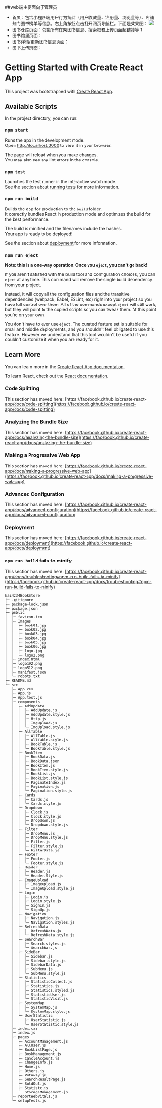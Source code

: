 ##web端主要面向于管理员
* 首页：包含小程序端用户行为统计（用户收藏量、注册量、浏览量等）、店铺热门图书榜单等信息。右上角按钮点击打开网页导航栏。下面是效果图：
![](https://github.com/Kawul007/BookStoreApp/raw/main/public/Images/webHomePage.png)
* 图书仓库页面：包含所有在架图书信息、搜索框和上传页面超链接等
1[](https://github.com/Kawul007/BookStoreApp/raw/main/public/Images/webHomePage.png)
* 图书馆里页面：
* 图书详情/更新图书信息页面：
* 图书上传页面：
# Getting Started with Create React App

This project was bootstrapped with [Create React App](https://github.com/facebook/create-react-app).

## Available Scripts

In the project directory, you can run:

### `npm start`

Runs the app in the development mode.\
Open [http://localhost:3000](http://localhost:3000) to view it in your browser.

The page will reload when you make changes.\
You may also see any lint errors in the console.

### `npm test`

Launches the test runner in the interactive watch mode.\
See the section about [running tests](https://facebook.github.io/create-react-app/docs/running-tests) for more information.

### `npm run build`

Builds the app for production to the `build` folder.\
It correctly bundles React in production mode and optimizes the build for the best performance.

The build is minified and the filenames include the hashes.\
Your app is ready to be deployed!

See the section about [deployment](https://facebook.github.io/create-react-app/docs/deployment) for more information.

### `npm run eject`

**Note: this is a one-way operation. Once you `eject`, you can't go back!**

If you aren't satisfied with the build tool and configuration choices, you can `eject` at any time. This command will remove the single build dependency from your project.

Instead, it will copy all the configuration files and the transitive dependencies (webpack, Babel, ESLint, etc) right into your project so you have full control over them. All of the commands except `eject` will still work, but they will point to the copied scripts so you can tweak them. At this point you're on your own.

You don't have to ever use `eject`. The curated feature set is suitable for small and middle deployments, and you shouldn't feel obligated to use this feature. However we understand that this tool wouldn't be useful if you couldn't customize it when you are ready for it.

## Learn More

You can learn more in the [Create React App documentation](https://facebook.github.io/create-react-app/docs/getting-started).

To learn React, check out the [React documentation](https://reactjs.org/).

### Code Splitting

This section has moved here: [https://facebook.github.io/create-react-app/docs/code-splitting](https://facebook.github.io/create-react-app/docs/code-splitting)

### Analyzing the Bundle Size

This section has moved here: [https://facebook.github.io/create-react-app/docs/analyzing-the-bundle-size](https://facebook.github.io/create-react-app/docs/analyzing-the-bundle-size)

### Making a Progressive Web App

This section has moved here: [https://facebook.github.io/create-react-app/docs/making-a-progressive-web-app](https://facebook.github.io/create-react-app/docs/making-a-progressive-web-app)

### Advanced Configuration

This section has moved here: [https://facebook.github.io/create-react-app/docs/advanced-configuration](https://facebook.github.io/create-react-app/docs/advanced-configuration)

### Deployment

This section has moved here: [https://facebook.github.io/create-react-app/docs/deployment](https://facebook.github.io/create-react-app/docs/deployment)

### `npm run build` fails to minify

This section has moved here: [https://facebook.github.io/create-react-app/docs/troubleshooting#npm-run-build-fails-to-minify](https://facebook.github.io/create-react-app/docs/troubleshooting#npm-run-build-fails-to-minify)

```
kai4234BookStore
├─ .gitignore
├─ package-lock.json
├─ package.json
├─ public
│  ├─ favicon.ico
│  ├─ Images
│  │  ├─ book01.jpg
│  │  ├─ book02.jpg
│  │  ├─ book03.jpg
│  │  ├─ book04.jpg
│  │  ├─ book05.jpg
│  │  ├─ book06.jpg
│  │  ├─ logo.jpg
│  │  └─ logo2.png
│  ├─ index.html
│  ├─ logo192.png
│  ├─ logo512.png
│  ├─ manifest.json
│  └─ robots.txt
├─ README.md
└─ src
   ├─ App.css
   ├─ App.js
   ├─ App.test.js
   ├─ components
   │  ├─ AddUpdate
   │  │  ├─ AddUpdate.js
   │  │  ├─ AddUpdate.style.js
   │  │  ├─ Http.js
   │  │  ├─ ImgUpload.js
   │  │  └─ ImgUpload.style.js
   │  ├─ AllTable
   │  │  ├─ AllTable.js
   │  │  ├─ AllTable.style.js
   │  │  ├─ BookTable.js
   │  │  └─ BookTable.style.js
   │  ├─ BookItem
   │  │  ├─ BookData.js
   │  │  ├─ BookData.json
   │  │  ├─ BookItem.js
   │  │  ├─ BookItem.style.js
   │  │  ├─ BookList.js
   │  │  ├─ BookList.style.js
   │  │  ├─ PaginateIndex.js
   │  │  ├─ Pagination.js
   │  │  └─ Pagination.style.js
   │  ├─ Cards
   │  │  ├─ Cards.js
   │  │  └─ Cards.style.js
   │  ├─ Dropdown
   │  │  ├─ Clock.js
   │  │  ├─ Clock.style.js
   │  │  ├─ Dropdown.js
   │  │  └─ Dropdown.style.js
   │  ├─ Filter
   │  │  ├─ DropMenu.js
   │  │  ├─ DropMenu.style.js
   │  │  ├─ Filter.js
   │  │  ├─ Filter.style.js
   │  │  └─ FilterData.js
   │  ├─ Footer
   │  │  ├─ Footer.js
   │  │  └─ Footer.style.js
   │  ├─ Header
   │  │  ├─ Header.js
   │  │  └─ Header.Style.js
   │  ├─ ImageUpload
   │  │  ├─ ImageUpload.js
   │  │  └─ ImageUpload.style.js
   │  ├─ Login
   │  │  ├─ Login.js
   │  │  ├─ Login.style.js
   │  │  ├─ SignIn.js
   │  │  └─ SignUp.js
   │  ├─ Navigation
   │  │  ├─ Navigation.js
   │  │  └─ Navigation.styles.js
   │  ├─ RefreshData
   │  │  ├─ RefreshData.js
   │  │  └─ RefreshData.style.js
   │  ├─ SearchBar
   │  │  ├─ Search.styles.js
   │  │  └─ SearchBar.js
   │  ├─ SideBar
   │  │  ├─ Sidebar.js
   │  │  ├─ Sidebar.style.js
   │  │  ├─ SidebarData.js
   │  │  ├─ SubMenu.js
   │  │  └─ SubMenu.style.js
   │  ├─ Statistics
   │  │  ├─ StatisticCollect.js
   │  │  ├─ Statistics.js
   │  │  ├─ Statistics.styled.js
   │  │  ├─ StatisticUser.js
   │  │  └─ StatisticVisit.js
   │  ├─ SystemMap
   │  │  ├─ SystemMap.js
   │  │  └─ SystemMap.style.js
   │  └─ UserStatistic
   │     ├─ UserStatistic.js
   │     └─ UserStatistic.style.js
   ├─ index.css
   ├─ index.js
   ├─ pages
   │  ├─ AccountManagement.js
   │  ├─ AllUser.js
   │  ├─ BookListPage.js
   │  ├─ BookManagement.js
   │  ├─ CancleAccount.js
   │  ├─ ChangeInfo.js
   │  ├─ Home.js
   │  ├─ Others.js
   │  ├─ PutAway.js
   │  ├─ SearchResultPage.js
   │  ├─ SoldOut.js
   │  ├─ Statistc.js
   │  └─ StorageManagement.js
   ├─ reportWebVitals.js
   └─ setupTests.js

```
